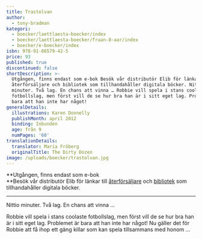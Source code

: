 ```yaml
---
title: Trastolvan
author:
  - tony-bradman
kategori:
  - boecker/laettlaesta-boecker/index
  - boecker/laettlaesta-boecker/fraan-8-aar/index
  - boecker/e-boecker/index
isbn: 978-91-86579-42-5
price: 93
published: true
discontinued: false
shortDescription: >-
  Utgången, finns endast som e-bok Besök vår distributör Elib för länkar till
  återförsäljare och bibliotek som tillhandahåller digitala böcker. Nittio
  minuter. Två lag. En chans att vinna … Robbie vill spela i stans coolaste
  fotbollslag, men först vill de se hur bra han är i sitt eget lag. Problemet är
  bara att han inte har något!
generalDetails:
  illustrations: Karen Donnelly
  publishMonth: april 2012
  binding: Inbunden
  age: från 9
  numPages: '60'
translationDetails:
  translator: Maria Fröberg
  originalTitle: The Dirty Dozen
image: /uploads/boecker/trastolvan.jpg
---
```

**Utgången, finns endast som e-bok  
**Besök vår distributör Elib för länkar till [återförsäljare](http://www2.elib.se/lista-pa-aterforsaljare) och [bibliotek](http://www2.elib.se/hitta-ett-bibliotek) som tillhandahåller digitala böcker.

* * *

Nittio minuter. Två lag. En chans att vinna …

Robbie vill spela i stans coolaste fotbollslag, men först vill de se hur bra han är i sitt eget lag. Problemet är bara att han inte har något! Nu gäller det för Robbie att få ihop ett gäng killar som kan spela tillsammans med honom ...
